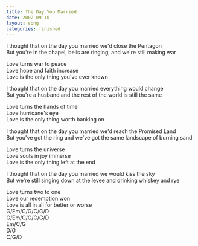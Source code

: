 ```yaml
---
title: The Day You Married
date: 2002-09-10
layout: song
categories: finished
---
```

I thought that on the day you married we'd close the Pentagon  
But you're in the chapel, bells are ringing, and we're still making war

<div class="chorus">
  Love turns war to peace<br/>
  Love hope and faith increase<br/>
  Love is the only thing you've ever known
</div>

I thought that on the day you married everything would change  
But you're a husband and the rest of the world is still the same

<div class="chorus">
  Love turns the hands of time<br/>
  Love hurricane's eye<br/>
  Love is the only thing worth banking on
</div>

I thought that on the day you married we'd reach the Promised Land  
But you've got the ring and we've got the same landscape of burning sand

<div class="chorus">
  Love turns the universe<br/>
  Love souls in joy immerse<br/>
  Love is the only thing left at the end
  </div>

I thought that on the day you married we would kiss the sky  
But we're still singing down at the levee and drinking whiskey and rye

<div class="chorus">
  Love turns two to one<br/>
  Love our redemption won<br/>
  Love is all in all for better or worse
</div>

<div class="chords">
  G/Em/C/G/C/G/D<br/>
  G/Em/C/G/C/G/D<br/>
  Em/C/G<br/>
  D/G<br/>
  C/G/D
</div>
